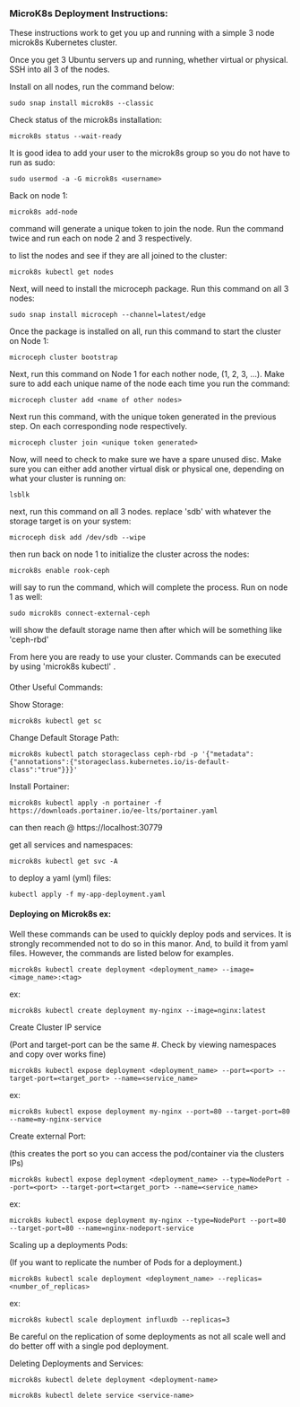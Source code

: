 ### MicroK8s Deployment Instructions:  

These instructions work to get you up and running with a simple 3 node microk8s Kubernetes cluster. 

Once you get 3 Ubuntu servers up and running, whether virtual or physical.  SSH into all 3 of the nodes.  

Install on all nodes, run the command below:

```
sudo snap install microk8s --classic
```

Check status of the microk8s installation:

```
microk8s status --wait-ready
```

It is good idea to add your user to the microk8s group so you do not have to run as sudo:

```
sudo usermod -a -G microk8s <username>
```

Back on node 1:

```
microk8s add-node
```

command will generate a unique token to join the node.  Run the command twice and run each on node 2 and 3 respectively.

to list the nodes and see if they are all joined to the cluster:

```
microk8s kubectl get nodes
```

Next, will need to install the microceph package. Run this command on all 3 nodes:

```
sudo snap install microceph --channel=latest/edge
```

Once the package is installed on all, run this command to start the cluster on Node 1:

```
microceph cluster bootstrap
```

Next, run this command on Node 1 for each nother node, (1, 2, 3, ...).  Make sure to add each unique name of the node each time you run the command:

```
microceph cluster add <name of other nodes>
```

Next run this command, with the unique token generated in the previous step.  On each corresponding node respectively.

```
microceph cluster join <unique token generated>
```

  
Now, will need to check to make sure we have a spare unused disc.  Make sure you can either add another virtual disk or physical one, depending on what your cluster is running on:

```
lsblk
```

next, run this command on all 3 nodes.  replace 'sdb' with whatever the storage target is on your system:

```
microceph disk add /dev/sdb --wipe
```

then run back on node 1 to initialize the cluster across the nodes:

```
microk8s enable rook-ceph
```

will say to run the command, which will complete the process. Run on node 1 as well:

```
sudo microk8s connect-external-ceph
```

will show the default storage name then after which will be something like 'ceph-rbd'  

From here you are ready to use your cluster.  Commands can be executed by using 'microk8s kubectl' <command>.

####   
Other Useful Commands:

Show Storage:

```
microk8s kubectl get sc
```

Change Default Storage Path:

```
microk8s kubectl patch storageclass ceph-rbd -p '{"metadata": {"annotations":{"storageclass.kubernetes.io/is-default-class":"true"}}}'
```

Install Portainer:

```
microk8s kubectl apply -n portainer -f https://downloads.portainer.io/ee-lts/portainer.yaml
```

can then reach @ https://localhost:30779

get all services and namespaces:

```
microk8s kubectl get svc -A
```

  
to deploy a yaml (yml) files:

```
kubectl apply -f my-app-deployment.yaml
```

#### Deploying on Microk8s ex:

Well these commands can be used to quickly deploy pods and services.  It is strongly recommended not to do so in this manor.  And, to build it from yaml files.  However, the commands are listed below for examples.  

```
microk8s kubectl create deployment <deployment_name> --image=<image_name>:<tag>
```

ex:

```
microk8s kubectl create deployment my-nginx --image=nginx:latest
```

Create Cluster IP service

(Port and target-port can be the same #.  Check by viewing namespaces and copy over works fine)

```
microk8s kubectl expose deployment <deployment_name> --port=<port> --target-port=<target_port> --name=<service_name>
```

ex:

```
microk8s kubectl expose deployment my-nginx --port=80 --target-port=80 --name=my-nginx-service
```

Create external Port:

(this creates the port so you can access the pod/container via the clusters IPs)

```
microk8s kubectl expose deployment <deployment_name> --type=NodePort --port=<port> --target-port=<target_port> --name=<service_name>
```

ex:

```
microk8s kubectl expose deployment my-nginx --type=NodePort --port=80 --target-port=80 --name=nginx-nodeport-service
```

Scaling up a deployments Pods:

(If you want to replicate the number of Pods for a deployment.)

```
microk8s kubectl scale deployment <deployment_name> --replicas=<number_of_replicas>
```

ex:

```
microk8s kubectl scale deployment influxdb --replicas=3
```

Be careful on the replication of some deployments as not all scale well and do better off with a single pod deployment.  

Deleting Deployments and Services:

```
microk8s kubectl delete deployment <deployment-name>
```

```
microk8s kubectl delete service <service-name>
```